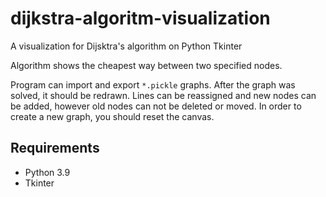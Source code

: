 # dijkstra-algoritm-visualization
A visualization for Dijsktra's algorithm on Python Tkinter


Algorithm shows the cheapest way between two specified nodes.

Program can import and export `*.pickle` graphs. After the graph was solved, it should be redrawn.
Lines can be reassigned and new nodes can be added, however old nodes can not be deleted or moved.
In order to create a new graph, you should reset the canvas.


## Requirements
* Python 3.9
* Tkinter